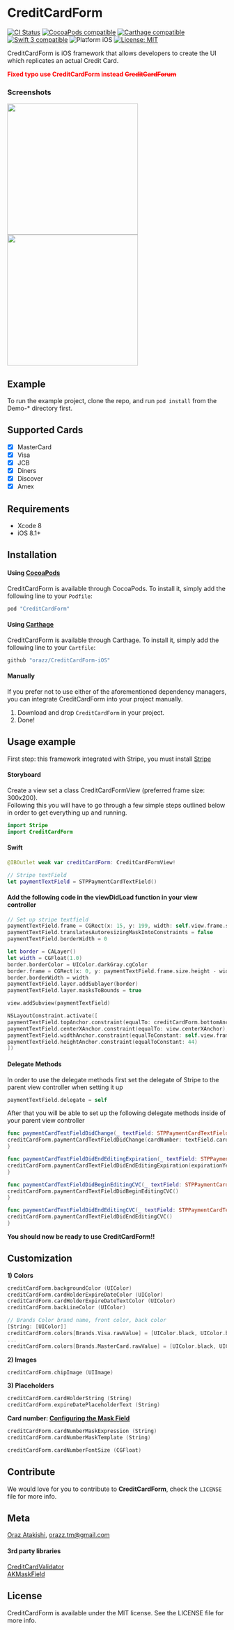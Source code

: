 # CreditCardForm

[![CI Status](https://travis-ci.org/orazz/CreditCardForm-iOS.svg?branch=master)](https://travis-ci.org/orazz/CreditCardForm-iOS)
<a href="https://cocoapods.org/pods/CreditCardForm"><img src="https://img.shields.io/badge/pod-0.1.7-blue.svg" alt="CocoaPods compatible" /></a>
[![Carthage compatible](https://img.shields.io/badge/Carthage-Compatible-brightgreen.svg?style=flat)](https://github.com/Carthage/Carthage)
<a href="https://developer.apple.com/swift"><img src="https://img.shields.io/badge/swift3-compatible-4BC51D.svg?style=flat" alt="Swift 3 compatible" /></a>
<img src="https://img.shields.io/badge/platform-iOS-blue.svg?style=flat" alt="Platform iOS" />
<a href="https://github.com/orazz/CreditCardForm-iOS/blob/master/LICENSE"><img src="http://img.shields.io/badge/license-MIT-blue.svg?style=flat" alt="License: MIT" /></a>

CreditCardForm is iOS framework that allows developers to create the UI which replicates an actual Credit Card.

<strong style="color:red">Fixed typo use CreditCardForm instead ~~CreditCardForum~~</strong>

### Screenshots
<img src="https://dotjpg.co/8bu.png" width="300"> <img src="Example/Screens/CreditCardDemo.gif" width="300">

## Example

To run the example project, clone the repo, and run `pod install` from the Demo-\* directory first.

## Supported Cards

- [x] MasterCard
- [x] Visa
- [x] JCB
- [x] Diners
- [x] Discover
- [x] Amex

## Requirements

* Xcode 8
* iOS 8.1+

## Installation

#### Using [CocoaPods](http://cocoapods.org)

CreditCardForm is available through CocoaPods. To install it, simply add the following line to your `Podfile`:

```ruby
pod "CreditCardForm"
```

#### Using [Carthage](https://github.com/Carthage/Carthage)

CreditCardForm is available through Carthage. To install it, simply add the following line to your `Cartfile`:

```ruby
github "orazz/CreditCardForm-iOS"
```

#### Manually

If you prefer not to use either of the aforementioned dependency managers, you can integrate CreditCardForm into your project manually.

1. Download and drop ```CreditCardForm``` in your project.  
2. Done!  

## Usage example

First step: this framework integrated with Stripe, you must install [Stripe](https://stripe.com/docs/mobile/ios)

#### Storyboard
Create a view set a class CreditCardFormView (preferred frame size: 300x200). <br/> 
Following this you will have to go through a few simple steps outlined below in order to get everything up and running.
``` swift
import Stripe
import CreditCardForm
```
#### Swift
``` swift
@IBOutlet weak var creditCardForm: CreditCardFormView!

// Stripe textField
let paymentTextField = STPPaymentCardTextField()
```

#### Add the following code in the viewDidLoad function in your view controller

```swift
// Set up stripe textfield
paymentTextField.frame = CGRect(x: 15, y: 199, width: self.view.frame.size.width - 30, height: 44)
paymentTextField.translatesAutoresizingMaskIntoConstraints = false
paymentTextField.borderWidth = 0

let border = CALayer()
let width = CGFloat(1.0)
border.borderColor = UIColor.darkGray.cgColor
border.frame = CGRect(x: 0, y: paymentTextField.frame.size.height - width, width:  paymentTextField.frame.size.width, height: paymentTextField.frame.size.height)
border.borderWidth = width
paymentTextField.layer.addSublayer(border)
paymentTextField.layer.masksToBounds = true

view.addSubview(paymentTextField)

NSLayoutConstraint.activate([
paymentTextField.topAnchor.constraint(equalTo: creditCardForm.bottomAnchor, constant: 20),
paymentTextField.centerXAnchor.constraint(equalTo: view.centerXAnchor),
paymentTextField.widthAnchor.constraint(equalToConstant: self.view.frame.size.width-20),
paymentTextField.heightAnchor.constraint(equalToConstant: 44)
])
```

#### Delegate Methods

In order to use the delegate methods first set the delegate of Stripe to the parent view controller when setting it up

``` swift
paymentTextField.delegate = self
```

After that you will be able to set up the following delegate methods inside of your parent view controller

``` swift
func paymentCardTextFieldDidChange(_ textField: STPPaymentCardTextField) {
creditCardForm.paymentCardTextFieldDidChange(cardNumber: textField.cardNumber, expirationYear: textField.expirationYear, expirationMonth: textField.expirationMonth, cvc: textField.cvc)
}

func paymentCardTextFieldDidEndEditingExpiration(_ textField: STPPaymentCardTextField) {
creditCardForm.paymentCardTextFieldDidEndEditingExpiration(expirationYear: textField.expirationYear)
}

func paymentCardTextFieldDidBeginEditingCVC(_ textField: STPPaymentCardTextField) {
creditCardForm.paymentCardTextFieldDidBeginEditingCVC()
}

func paymentCardTextFieldDidEndEditingCVC(_ textField: STPPaymentCardTextField) {
creditCardForm.paymentCardTextFieldDidEndEditingCVC()
}
```

**You should now be ready to use CreditCardForm!!**

## Customization

**1) Colors**
``` swift
creditCardForm.backgroundColor (UIColor)
creditCardForm.cardHolderExpireDateColor (UIColor)
creditCardForm.cardHolderExpireDateTextColor (UIColor)
creditCardForm.backLineColor (UIColor)

// Brands Color brand name, front color, back color
[String: [UIColor]]
creditCardForm.colors[Brands.Visa.rawValue] = [UIColor.black, UIColor.black]
...
creditCardForm.colors[Brands.MasterCard.rawValue] = [UIColor.black, UIColor.black]
```
**2) Images**
``` swift
creditCardForm.chipImage (UIImage)
```
**3) Placeholders**
``` swift
creditCardForm.cardHolderString (String)
creditCardForm.expireDatePlaceholderText (String)
```
**Card number: [Configuring the Mask Field](https://github.com/artemkrachulov/AKMaskField#configuring-the-mask-field)**
``` swift
creditCardForm.cardNumberMaskExpression (String)
creditCardForm.cardNumberMaskTemplate (String)

creditCardForm.cardNumberFontSize (CGFloat)
```    
## Contribute

We would love for you to contribute to **CreditCardForm**, check the ``LICENSE`` file for more info.

## Meta

[Oraz Atakishi](https://github.com/orazz), orazz.tm@gmail.com

#### 3rd party libraries

[CreditCardValidator](https://github.com/vitkuzmenko/CreditCardValidator) <br/>
[AKMaskField](https://github.com/artemkrachulov/AKMaskField)

## License

CreditCardForm is available under the MIT license. See the LICENSE file for more info.
